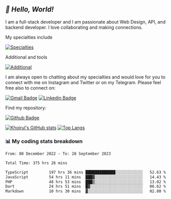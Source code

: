 ## _:wave: Hello, World!_

I am a full-stack developer and I am passionate about Web Design, API, and backend developer. I love collaborating and making connections.

My specialties include

[![Specialties](https://skillicons.dev/icons?i=php,laravel,javascript,react,vue,mysql,tailwind)](https://skillicons.dev)

Additional and tools

[![Additional](https://skillicons.dev/icons?i=bash,vscode,vite,webpack,vercel,git,github,gitlab)](https://skillicons.dev)

I am always open to chatting about my specialties and would love for you to connect with me on Instagram and Twitter or on my Telegram. Please feel free also to connect on:

[![Gmail Badge](https://img.shields.io/badge/-ahmusafir.khoirul@gmail.com-c14438?style=flat&logo=Gmail&logoColor=white&link=mailto:ahmusafir.khoirul@gmail.com)](mailto:ahmusafir.khoirul@gmail.com)
[![Linkedin Badge](https://img.shields.io/badge/-Ahmad_Musafir_Khoirul_Fattah-0072b1?style=flat&logo=Linkedin&logoColor=white&link=https://www.linkedin.com/in/ahmad-musafir-khoirul-fattah-26a53a207/)](https://www.linkedin.com/in/masmuss/)

Find my repository:

[![Github Badge](https://img.shields.io/badge/-masmuss-grey?style=flat&logo=github&logoColor=white&link=https://github.com/masmuss)](https://github.com/masmuss)

[![Khoirul's GitHub stats](https://github-readme-stats.vercel.app/api?username=masmuss&show_icons=true&include_all_commits=true&theme=transparent&layout=compact)](https://github.com/masmuss/github-readme-stats)
[![Top Langs](https://github-readme-stats.vercel.app/api/top-langs/?username=masmuss&theme=transparent&layout=compact)](https://github.com/masmuss/github-readme-stats)

### :bar_chart: My coding stats breakdown

<!--START_SECTION:waka-->

```txt
From: 08 December 2022 - To: 28 September 2023

Total Time: 375 hrs 26 mins

TypeScript         197 hrs 36 mins █████████████░░░░░░░░░░░░   52.63 %
JavaScript         54 hrs 11 mins  ███▓░░░░░░░░░░░░░░░░░░░░░   14.43 %
PHP                48 hrs 53 mins  ███▒░░░░░░░░░░░░░░░░░░░░░   13.02 %
Dart               24 hrs 51 mins  █▓░░░░░░░░░░░░░░░░░░░░░░░   06.62 %
Markdown           10 hrs 30 mins  ▓░░░░░░░░░░░░░░░░░░░░░░░░   02.80 %
```

<!--END_SECTION:waka-->

